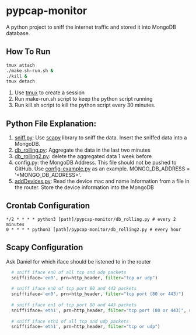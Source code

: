 
# pypcap-monitor
A python project to sniff the internet traffic and stored it into 
MongoDB database. 
## How To Run
```bash
tmux attach
./make.sh-run.sh &
./kill &
tmux detach
```
1. Use [tmux](https://github.com/tmux/tmux) to create a session
2. Run make-run.sh script to keep the python script running
3. Run kill.sh script to kill the python script every 30 minutes.

## Python File Explanation:
1. [sniff.py](./sniff.py): Use [scapy](https://github.com/secdev/scapy) library to
sniff the data. Insert the sniffed data into a MongoDB.
2. [db_rolling.py](./db_rolling.py): Aggregate the data in the last two minutes
3. [db_rolling2.py](./db_rolling2.py): delete the aggregated data 1 week before
4. config.py: the MongoDB Address. This file should not be pushed
to GitHub. Use [config-example.py](./config-example.py) as an example.
MONGO_DB_ADDRESS = '<MONGO_DB_ADDRESS>'.
5. [addDevices.py](./addDevices.py): Read the device mac and name information from
a file in the router. Store the device information into the MongoDB

## Crontab Configuration
```
*/2 * * * * python3 [path]/pypcap-monitor/db_rolling.py # every 2 minutes
0 * * * * python3 [path]/pypcap-monitor/db_rolling2.py # every hour 
```

## Scapy Configuration
Ask Daniel for which iface should be listened to in the router
```python
  # sniff iface en0 of all tcp and udp packets
  sniff(iface='en0', prn=http_header, filter="tcp or udp")
  
  # sniff iface en0 of tcp port 80 and 443 packets
  sniff(iface='en0', prn=http_header, filter="tcp port (80 or 443)")
  
  # sniff iface en1 of tcp port 80 and 443 packets
  sniff(iface='eth1', prn=http_header, filter="tcp port (80 or 443)", store=0)
  
  # sniff iface eth1 of all tcp and udp packets
  sniff(iface='eth1', prn=http_header, filter="tcp or udp")
```